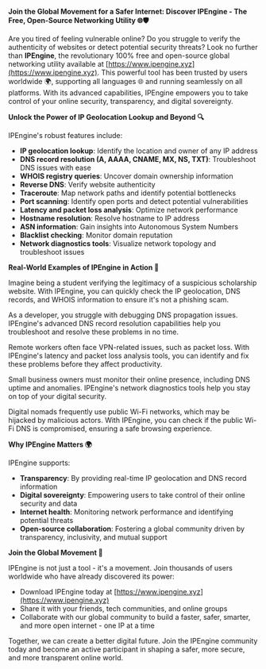 **Join the Global Movement for a Safer Internet: Discover IPEngine - The Free, Open-Source Networking Utility 🌐🛡️**

Are you tired of feeling vulnerable online? Do you struggle to verify the authenticity of websites or detect potential security threats? Look no further than **IPEngine**, the revolutionary 100% free and open-source global networking utility available at [https://www.ipengine.xyz](https://www.ipengine.xyz). This powerful tool has been trusted by users worldwide 🌍, supporting all languages 🌐 and running seamlessly on all platforms. With its advanced capabilities, IPEngine empowers you to take control of your online security, transparency, and digital sovereignty.

**Unlock the Power of IP Geolocation Lookup and Beyond 🔍**

IPEngine's robust features include:

* **IP geolocation lookup**: Identify the location and owner of any IP address
* **DNS record resolution (A, AAAA, CNAME, MX, NS, TXT)**: Troubleshoot DNS issues with ease
* **WHOIS registry queries**: Uncover domain ownership information
* **Reverse DNS**: Verify website authenticity
* **Traceroute**: Map network paths and identify potential bottlenecks
* **Port scanning**: Identify open ports and detect potential vulnerabilities
* **Latency and packet loss analysis**: Optimize network performance
* **Hostname resolution**: Resolve hostname to IP address
* **ASN information**: Gain insights into Autonomous System Numbers
* **Blacklist checking**: Monitor domain reputation
* **Network diagnostics tools**: Visualize network topology and troubleshoot issues

**Real-World Examples of IPEngine in Action 🚀**

Imagine being a student verifying the legitimacy of a suspicious scholarship website. With IPEngine, you can quickly check the IP geolocation, DNS records, and WHOIS information to ensure it's not a phishing scam.

As a developer, you struggle with debugging DNS propagation issues. IPEngine's advanced DNS record resolution capabilities help you troubleshoot and resolve these problems in no time.

Remote workers often face VPN-related issues, such as packet loss. With IPEngine's latency and packet loss analysis tools, you can identify and fix these problems before they affect productivity.

Small business owners must monitor their online presence, including DNS uptime and anomalies. IPEngine's network diagnostics tools help you stay on top of your digital security.

Digital nomads frequently use public Wi-Fi networks, which may be hijacked by malicious actors. With IPEngine, you can check if the public Wi-Fi DNS is compromised, ensuring a safe browsing experience.

**Why IPEngine Matters 🌍**

IPEngine supports:

* **Transparency**: By providing real-time IP geolocation and DNS record information
* **Digital sovereignty**: Empowering users to take control of their online security and data
* **Internet health**: Monitoring network performance and identifying potential threats
* **Open-source collaboration**: Fostering a global community driven by transparency, inclusivity, and mutual support

**Join the Global Movement 🔐**

IPEngine is not just a tool - it's a movement. Join thousands of users worldwide who have already discovered its power:

* Download IPEngine today at [https://www.ipengine.xyz](https://www.ipengine.xyz)
* Share it with your friends, tech communities, and online groups
* Collaborate with our global community to build a faster, safer, smarter, and more open internet - one IP at a time

Together, we can create a better digital future. Join the IPEngine community today and become an active participant in shaping a safer, more secure, and more transparent online world.